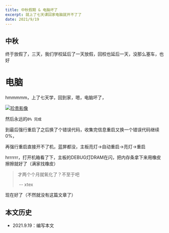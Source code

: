 ```yaml
---
title: 中秋假期 & 电脑坏了
excerpt: 就上了七天课回家电脑就开不了了
date: 2021/9/19
---
```


## 中秋

终于放假了，三天，我们学校延后了一天放假，回校也延后一天，没那么塞车，也好

# 电脑

hmmmmm，上了七天学，回到家，嗯，电脑坏了，

[![珍贵影像](https://z3.ax1x.com/2021/09/19/43j9ud.jpg)](https://imgtu.com/i/43j9ud)

然后永远的`0% 完成`

到最后强行重启了之后换了个错误代码，收集完信息重启又换一个错误代码继续0%，

再强行重启直接开不了机，蓝屏都没，主板亮灯->自动重启->亮灯->重启

hrrrrrr，打开机箱看了下，主板的DEBUG灯DRAM在闪，把内存条拿下来用橡皮擦擦就好了（满家找橡皮）

> 才两个个月就氧化了？不至于吧
>
> ​																		-- xtex

现在好了（不然就没有这篇文章了）

## 本文历史

- 2021.9.19：编写本文


